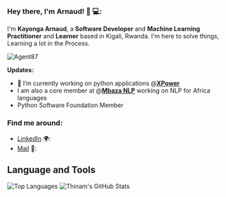### Hey there, I'm __Arnaud__! 👋 💻:

I'm **Kayonga Arnaud**, a **Software Developer** and **Machine Learning** **Practitioner** and **Learner** based in Kigali, Rwanda. I'm here to solve things, Learning a lot in the Process.

<p align="left"> <img src="https://komarev.com/ghpvc/?username=agent87" alt="Agent87" /> </p>

<!-- **Latest Publications:**  
- [**Extracting CSV data from PDF files with Python**](https://www.kayarn.com)   -->

**Updates:**
- 🔭 I’m currently working on python applications @[**XPower**](https://meshpower.co.rw/)
- I am also a core member at @[**Mbaza NLP**](https://www.mbaza.org) working on NLP for Africa languages
- Python Software Foundation Member


### Find me around:
- [LinkedIn](https://www.linkedin.com/in/arnaud-kayonga-5910a813a/) 🌍:
- [Mail](arnauldkayonga1@gmail.com) 📧:

## **Language and Tools**

![Top Languages](https://github-readme-stats.vercel.app/api/top-langs/?username=agent87&theme=radical&hide=javascript,css,html,scss,tex)
![Thinam's GitHub Stats](https://github-readme-stats.vercel.app/api?username=agent87&hide=prs,issues,contribs?username=agent87&count_private=true?username=agent87&show_icons=true&theme=radical)




